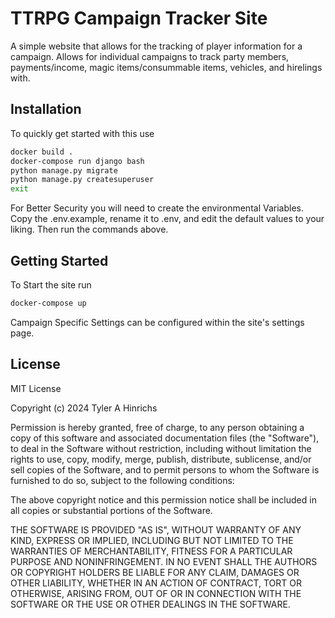# TTRPG Campaign Tracker Site
A simple website that allows for the tracking of player information for a campaign.  Allows for individual campaigns to track party members, payments/income, magic items/consummable items, vehicles, and hirelings with.

## Installation
To quickly get started with this use
```bash
docker build .
docker-compose run django bash
python manage.py migrate
python manage.py createsuperuser
exit
```
For Better Security you will need to create the environmental Variables.  Copy the .env.example, rename it to .env, and edit the default values to your liking.  Then run the commands above.

## Getting Started
To Start the site run
```bash
docker-compose up
```
Campaign Specific Settings can be configured within the site's settings page.


## License
MIT License

Copyright (c) 2024 Tyler A Hinrichs

Permission is hereby granted, free of charge, to any person obtaining a copy
of this software and associated documentation files (the "Software"), to deal
in the Software without restriction, including without limitation the rights
to use, copy, modify, merge, publish, distribute, sublicense, and/or sell
copies of the Software, and to permit persons to whom the Software is
furnished to do so, subject to the following conditions:

The above copyright notice and this permission notice shall be included in all
copies or substantial portions of the Software.

THE SOFTWARE IS PROVIDED "AS IS", WITHOUT WARRANTY OF ANY KIND, EXPRESS OR
IMPLIED, INCLUDING BUT NOT LIMITED TO THE WARRANTIES OF MERCHANTABILITY,
FITNESS FOR A PARTICULAR PURPOSE AND NONINFRINGEMENT. IN NO EVENT SHALL THE
AUTHORS OR COPYRIGHT HOLDERS BE LIABLE FOR ANY CLAIM, DAMAGES OR OTHER
LIABILITY, WHETHER IN AN ACTION OF CONTRACT, TORT OR OTHERWISE, ARISING FROM,
OUT OF OR IN CONNECTION WITH THE SOFTWARE OR THE USE OR OTHER DEALINGS IN THE
SOFTWARE.